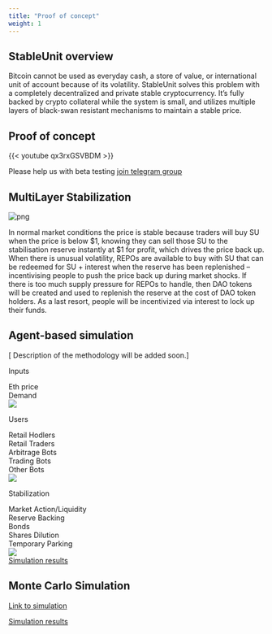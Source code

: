 ```yaml
---
title: "Proof of concept"
weight: 1
---
```

## StableUnit overview

Bitcoin cannot be used as everyday cash, a store of value, or international unit of account because of its volatility. 
StableUnit solves this problem with a completely decentralized and private stable cryptocurrency. 
It’s fully backed by crypto collateral while the system is small, and utilizes multiple layers of black-swan resistant mechanisms to maintain a stable price.

## Proof of concept

{{< youtube qx3rxGSVBDM >}}

Please help us with beta testing [join telegram group](https://t.me/stableunit)

## MultiLayer Stabilization
![png](/concept/multilayer_stabilization.png)

In normal market conditions the price is stable because traders will buy SU when the price is below $1, knowing they can sell those SU to the stabilisation reserve instantly at $1 for profit, which drives the price back up.
When there is unusual volatility, REPOs are available to buy with SU that can be redeemed for SU + interest when the reserve has been replenished – incentivising people to push the price back up during market shocks.
If there is too much supply pressure for REPOs to handle, then DAO tokens will be created and used to replenish the reserve at the cost of DAO token holders.
As a last resort, people will be incentivized via interest to lock up their funds.

## Agent-based simulation
[ Description of the methodology will be added soon.]

<div class="agent">
  <div class="agent__group-wrapper">
    <div class="agent__group agent__group_inputs">
      <p class="agent__group-label">Inputs</p>
      <div class="agent__group-item">Eth price</div>
      <div class="agent__group-item">Demand</div>
    </div>
    <img class="agent__group-arrow" src="/concept/flowchart_arrow.svg">
  </div>
  <div class="agent__group-wrapper">
    <div class="agent__group agent__group_users">
      <p class="agent__group-label">Users</p>
      <div class="agent__group-item">Retail Hodlers</div>
      <div class="agent__group-item">Retail Traders</div>
      <div class="agent__group-item">Arbitrage Bots</div>
      <div class="agent__group-item">Trading Bots</div>
      <div class="agent__group-item">Other Bots</div>
    </div>
    <img class="agent__group-arrow" src="/concept/flowchart_arrow.svg">
  </div>
  <div class="agent__group-wrapper">
    <div class="agent__group agent__group_stabilization">
      <p class="agent__group-label">Stabilization</p>
      <div class="agent__group-item">Market Action/Liquidity</div>
      <div class="agent__group-item">Reserve Backing</div>
      <div class="agent__group-item">Bonds</div>
      <div class="agent__group-item">Shares Dilution</div>
      <div class="agent__group-item">Temporary Parking</div>
    </div>
    <img class="agent__group-arrow" src="/concept/flowchart_arrow.svg">
  </div>
  <div class="agent__group-wrapper agent__group-wrapper_link">
    <a href="/simulation#results">Simulation results</a>
  </div>
</div>

## Monte Carlo Simulation 

[Link to simulation](/simulation)

[Simulation results](/simulation#results)
